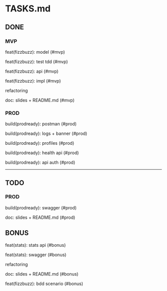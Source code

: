 TASKS.md
========

## DONE

### MVP

feat(fizzbuzz): model (#mvp)

feat(fizzbuzz): test tdd (#mvp)

feat(fizzbuzz): api (#mvp)

feat(fizzbuzz): impl (#mvp)

refactoring

doc: slides + README.md (#mvp)

### PROD

build(prodready): postman (#prod)

build(prodready): logs + banner (#prod)

build(prodready): profiles (#prod)

build(prodready): health api (#prod)

build(prodready): api auth (#prod)

--- 

## TODO

### PROD

build(prodready): swagger (#prod)

doc: slides + README.md (#prod)

## BONUS

feat(stats): stats api (#bonus)

feat(stats): swagger (#bonus)

refactoring

doc: slides + README.md (#bonus)

feat(fizzbuzz): bdd scenario (#bonus)
